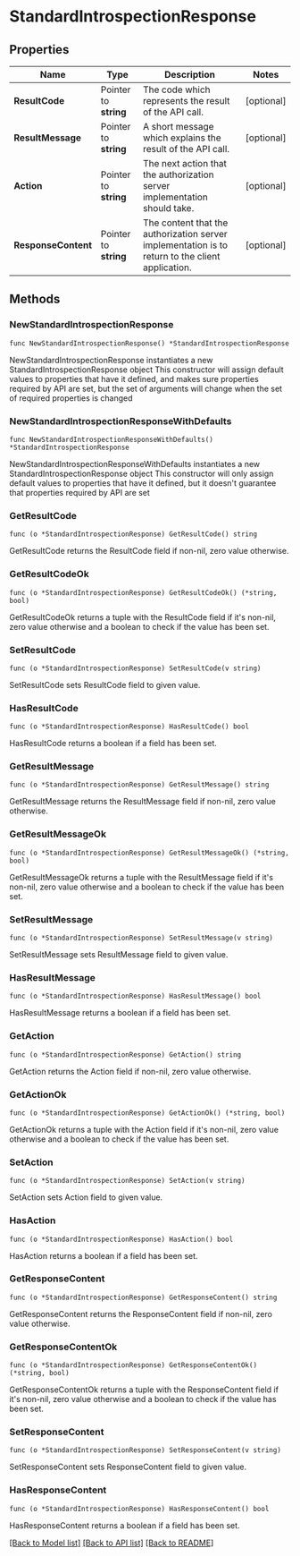 # StandardIntrospectionResponse

## Properties

Name | Type | Description | Notes
------------ | ------------- | ------------- | -------------
**ResultCode** | Pointer to **string** | The code which represents the result of the API call. | [optional] 
**ResultMessage** | Pointer to **string** | A short message which explains the result of the API call. | [optional] 
**Action** | Pointer to **string** | The next action that the authorization server implementation should take. | [optional] 
**ResponseContent** | Pointer to **string** | The content that the authorization server implementation is to return to the client application.  | [optional] 

## Methods

### NewStandardIntrospectionResponse

`func NewStandardIntrospectionResponse() *StandardIntrospectionResponse`

NewStandardIntrospectionResponse instantiates a new StandardIntrospectionResponse object
This constructor will assign default values to properties that have it defined,
and makes sure properties required by API are set, but the set of arguments
will change when the set of required properties is changed

### NewStandardIntrospectionResponseWithDefaults

`func NewStandardIntrospectionResponseWithDefaults() *StandardIntrospectionResponse`

NewStandardIntrospectionResponseWithDefaults instantiates a new StandardIntrospectionResponse object
This constructor will only assign default values to properties that have it defined,
but it doesn't guarantee that properties required by API are set

### GetResultCode

`func (o *StandardIntrospectionResponse) GetResultCode() string`

GetResultCode returns the ResultCode field if non-nil, zero value otherwise.

### GetResultCodeOk

`func (o *StandardIntrospectionResponse) GetResultCodeOk() (*string, bool)`

GetResultCodeOk returns a tuple with the ResultCode field if it's non-nil, zero value otherwise
and a boolean to check if the value has been set.

### SetResultCode

`func (o *StandardIntrospectionResponse) SetResultCode(v string)`

SetResultCode sets ResultCode field to given value.

### HasResultCode

`func (o *StandardIntrospectionResponse) HasResultCode() bool`

HasResultCode returns a boolean if a field has been set.

### GetResultMessage

`func (o *StandardIntrospectionResponse) GetResultMessage() string`

GetResultMessage returns the ResultMessage field if non-nil, zero value otherwise.

### GetResultMessageOk

`func (o *StandardIntrospectionResponse) GetResultMessageOk() (*string, bool)`

GetResultMessageOk returns a tuple with the ResultMessage field if it's non-nil, zero value otherwise
and a boolean to check if the value has been set.

### SetResultMessage

`func (o *StandardIntrospectionResponse) SetResultMessage(v string)`

SetResultMessage sets ResultMessage field to given value.

### HasResultMessage

`func (o *StandardIntrospectionResponse) HasResultMessage() bool`

HasResultMessage returns a boolean if a field has been set.

### GetAction

`func (o *StandardIntrospectionResponse) GetAction() string`

GetAction returns the Action field if non-nil, zero value otherwise.

### GetActionOk

`func (o *StandardIntrospectionResponse) GetActionOk() (*string, bool)`

GetActionOk returns a tuple with the Action field if it's non-nil, zero value otherwise
and a boolean to check if the value has been set.

### SetAction

`func (o *StandardIntrospectionResponse) SetAction(v string)`

SetAction sets Action field to given value.

### HasAction

`func (o *StandardIntrospectionResponse) HasAction() bool`

HasAction returns a boolean if a field has been set.

### GetResponseContent

`func (o *StandardIntrospectionResponse) GetResponseContent() string`

GetResponseContent returns the ResponseContent field if non-nil, zero value otherwise.

### GetResponseContentOk

`func (o *StandardIntrospectionResponse) GetResponseContentOk() (*string, bool)`

GetResponseContentOk returns a tuple with the ResponseContent field if it's non-nil, zero value otherwise
and a boolean to check if the value has been set.

### SetResponseContent

`func (o *StandardIntrospectionResponse) SetResponseContent(v string)`

SetResponseContent sets ResponseContent field to given value.

### HasResponseContent

`func (o *StandardIntrospectionResponse) HasResponseContent() bool`

HasResponseContent returns a boolean if a field has been set.


[[Back to Model list]](../README.md#documentation-for-models) [[Back to API list]](../README.md#documentation-for-api-endpoints) [[Back to README]](../README.md)


